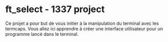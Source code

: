 # ft_select - 1337 project

Ce projet a pour but de vous initier à la manipulation du terminal avec les termcaps.
Vous allez ici apprendre à créer une interface utilisateur pour un programme lancé dans le terminal.
